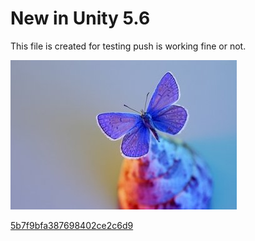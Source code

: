  
# New in Unity 5.6 
 This file is created for testing push is working fine or not. 
 
 ![](Images/test5_5b868ed1874c8944b86b6962.jpg) 
 
 [5b7f9bfa387698402ce2c6d9](Examples/Groovyscript_5b7f9bfa387698402ce2c6d9.cs) 
 
 
